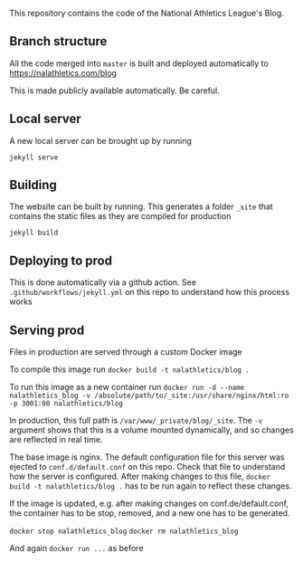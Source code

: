 This repository contains the code of the National Athletics League's Blog.

## Branch structure

All the code merged into `master` is built and deployed automatically to https://nalathletics.com/blog

This is made publicly available automatically. Be careful.

## Local server

A new local server can be brought up by running

`jekyll serve` 


## Building

The website can be built by running. This generates a folder `_site` that contains the static files as they are compiled for production

`jekyll build`

## Deploying to prod

This is done automatically via a github action.
See `.github/workflows/jekyll.yml` on this repo to understand how this process works

## Serving prod

Files in production are served through a custom Docker image

To compile this image run `docker build -t nalathletics/blog .`

To run this image as a new container run
`docker run -d --name nalathletics_blog -v /absolute/path/to/_site:/usr/share/nginx/html:ro -p 3001:80 nalathletics/blog`

In production, this full path is `/var/www/_private/blog/_site`. The `-v` argument shows that this is a volume mounted dynamically, and so changes are reflected in real time.  

The base image is nginx. The default configuration file for this server was ejected to `conf.d/default.conf` on this repo.
Check that file to understand how the server is configured. After making changes to this file, `docker build -t nalathletics/blog .` has to be run again to reflect these changes.

If the image is updated, e.g. after making changes on conf.de/default.conf, the container has to be stop, removed, and a new one has to be generated.

`docker stop nalathletics_blog` 
`docker rm nalathletics_blog` 
 
And again `docker run ...` as before


